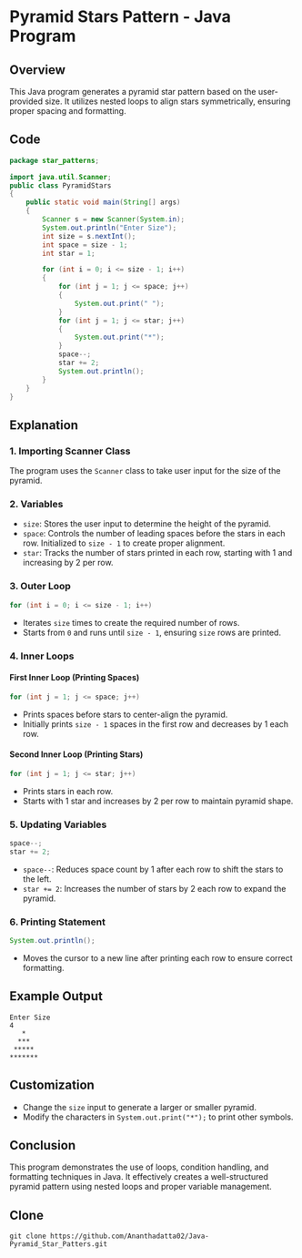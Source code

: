 # Pyramid Stars Pattern - Java Program

## Overview
This Java program generates a pyramid star pattern based on the user-provided size. It utilizes nested loops to align stars symmetrically, ensuring proper spacing and formatting.

## Code
```java
package star_patterns;

import java.util.Scanner;
public class PyramidStars
{
    public static void main(String[] args)
    {
        Scanner s = new Scanner(System.in);
        System.out.println("Enter Size");
        int size = s.nextInt();
        int space = size - 1;
        int star = 1;

        for (int i = 0; i <= size - 1; i++)
        {
            for (int j = 1; j <= space; j++)
            {
                System.out.print(" ");
            }
            for (int j = 1; j <= star; j++)
            {
                System.out.print("*");
            }
            space--;
            star += 2;
            System.out.println();
        }
    }
}
```

## Explanation

### **1. Importing Scanner Class**
The program uses the `Scanner` class to take user input for the size of the pyramid.

### **2. Variables**
- `size`: Stores the user input to determine the height of the pyramid.
- `space`: Controls the number of leading spaces before the stars in each row. Initialized to `size - 1` to create proper alignment.
- `star`: Tracks the number of stars printed in each row, starting with 1 and increasing by 2 per row.

### **3. Outer Loop**
```java
for (int i = 0; i <= size - 1; i++)
```
- Iterates `size` times to create the required number of rows.
- Starts from `0` and runs until `size - 1`, ensuring `size` rows are printed.

### **4. Inner Loops**
#### **First Inner Loop (Printing Spaces)**
```java
for (int j = 1; j <= space; j++)
```
- Prints spaces before stars to center-align the pyramid.
- Initially prints `size - 1` spaces in the first row and decreases by 1 each row.

#### **Second Inner Loop (Printing Stars)**
```java
for (int j = 1; j <= star; j++)
```
- Prints stars in each row.
- Starts with 1 star and increases by 2 per row to maintain pyramid shape.

### **5. Updating Variables**
```java
space--;
star += 2;
```
- `space--`: Reduces space count by 1 after each row to shift the stars to the left.
- `star += 2`: Increases the number of stars by 2 each row to expand the pyramid.

### **6. Printing Statement**
```java
System.out.println();
```
- Moves the cursor to a new line after printing each row to ensure correct formatting.

## **Example Output**
```
Enter Size
4
   *
  ***
 *****
*******
```

## **Customization**
- Change the `size` input to generate a larger or smaller pyramid.
- Modify the characters in `System.out.print("*");` to print other symbols.

## **Conclusion**
This program demonstrates the use of loops, condition handling, and formatting techniques in Java. It effectively creates a well-structured pyramid pattern using nested loops and proper variable management.

## Clone
```
git clone https://github.com/Ananthadatta02/Java-Pyramid_Star_Patters.git
```
